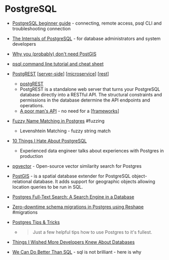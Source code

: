 PostgreSQL
==========

* [PostgreSQL beginner guide](https://knowledgepill.it/posts/postgresql-basics-guide/) - connecting, remote access, psql CLI and troubleshooting connection
* [The Internals of PostgreSQL](https://www.interdb.jp/pg/index.html) - for database administrators and system developers
* [Why you (probably) don't need PostGIS](https://blog.rebased.pl/2020/04/07/why-you-probably-dont-need-postgis)
* [psql command line tutorial and cheat sheet](https://tomcam.github.io/postgres/)
* [PostgREST](https://postgrest.org/) [[server-side]] [[microservice]] [[rest]]
    * [postgREST](https://github.com/PostgREST/postgrest)
    * PostgREST is a standalone web server that turns your PostgreSQL database directly into a RESTful API. The structural constraints and permissions in the database determine the API endpoints and operations.
    * [A poor man's API](https://blog.frankel.ch/poor-man-api/) - no need for a [[frameworks]]
* [Fuzzy Name Matching in Postgres](https://info.crunchydata.com/blog/fuzzy-name-matching-in-postgresql) #fuzzing
    * Levenshtein Matching - fuzzy string match
* [10 Things I Hate About PostgreSQL](https://rbranson.medium.com/10-things-i-hate-about-postgresql-20dbab8c2791)
    * Experienced data engineer talks about experiences with Postgres in production
* [pgvector](https://github.com/ankane/pgvector) - Open-source vector similarity search for Postgres 
* [PostGIS](https://postgis.net/) - is a spatial database extender for PostgreSQL object-relational database. It adds support for geographic objects allowing location queries to be run in SQL. 
* [Postgres Full-Text Search: A Search Engine in a Database](https://blog.crunchydata.com/blog/postgres-full-text-search-a-search-engine-in-a-database)
* [Zero-downtime schema migrations in Postgres using Reshape](https://fabianlindfors.se/blog/schema-migrations-in-postgres-using-reshape/) #migrations
* [Postgres Tips & Tricks](https://www.crunchydata.com/postgres-tips)
    * > Just a few helpful tips how to use Postgres to it's fullest.
* [Things I Wished More Developers Knew About Databases](https://medium.com/@rakyll/things-i-wished-more-developers-knew-about-databases-2d0178464f78)

* [We Can Do Better Than SQL](https://edgedb.com/blog/we-can-do-better-than-sql/) - sql is not brilliant - here is why

[//begin]: # "Autogenerated link references for markdown compatibility"
[server-side]: server-side.md "Server Side"
[microservice]: microservice.md "MicroService"
[rest]: rest.md "rest"
[frameworks]: frameworks.md "Frameworks"
[//end]: # "Autogenerated link references"